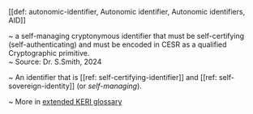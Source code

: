 [[def: autonomic-identifier, Autonomic identifier, Autonomic identifiers, AID]]

~ a self-managing cryptonymous identifier that must be self-certifying (self-authenticating) and must be encoded in CESR as a qualified Cryptographic primitive.  
~ Source: Dr. S.Smith, 2024

~ An identifier that is [[ref: self-certifying-identifier]] and [[ref: self-sovereign-identity]] (or *self-managing*).

~ More in <a href="https://weboftrust.github.io/WOT-terms/docs/glossary/autonomic-identifier">extended KERI glossary</a>
